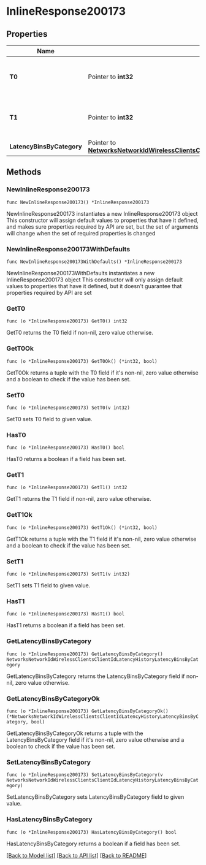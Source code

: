 # InlineResponse200173

## Properties

Name | Type | Description | Notes
------------ | ------------- | ------------- | -------------
**T0** | Pointer to **int32** | The latency history bucket start time in seconds | [optional] 
**T1** | Pointer to **int32** | The latency history bucket end time in seconds | [optional] 
**LatencyBinsByCategory** | Pointer to [**NetworksNetworkIdWirelessClientsClientIdLatencyHistoryLatencyBinsByCategory**](NetworksNetworkIdWirelessClientsClientIdLatencyHistoryLatencyBinsByCategory.md) |  | [optional] 

## Methods

### NewInlineResponse200173

`func NewInlineResponse200173() *InlineResponse200173`

NewInlineResponse200173 instantiates a new InlineResponse200173 object
This constructor will assign default values to properties that have it defined,
and makes sure properties required by API are set, but the set of arguments
will change when the set of required properties is changed

### NewInlineResponse200173WithDefaults

`func NewInlineResponse200173WithDefaults() *InlineResponse200173`

NewInlineResponse200173WithDefaults instantiates a new InlineResponse200173 object
This constructor will only assign default values to properties that have it defined,
but it doesn't guarantee that properties required by API are set

### GetT0

`func (o *InlineResponse200173) GetT0() int32`

GetT0 returns the T0 field if non-nil, zero value otherwise.

### GetT0Ok

`func (o *InlineResponse200173) GetT0Ok() (*int32, bool)`

GetT0Ok returns a tuple with the T0 field if it's non-nil, zero value otherwise
and a boolean to check if the value has been set.

### SetT0

`func (o *InlineResponse200173) SetT0(v int32)`

SetT0 sets T0 field to given value.

### HasT0

`func (o *InlineResponse200173) HasT0() bool`

HasT0 returns a boolean if a field has been set.

### GetT1

`func (o *InlineResponse200173) GetT1() int32`

GetT1 returns the T1 field if non-nil, zero value otherwise.

### GetT1Ok

`func (o *InlineResponse200173) GetT1Ok() (*int32, bool)`

GetT1Ok returns a tuple with the T1 field if it's non-nil, zero value otherwise
and a boolean to check if the value has been set.

### SetT1

`func (o *InlineResponse200173) SetT1(v int32)`

SetT1 sets T1 field to given value.

### HasT1

`func (o *InlineResponse200173) HasT1() bool`

HasT1 returns a boolean if a field has been set.

### GetLatencyBinsByCategory

`func (o *InlineResponse200173) GetLatencyBinsByCategory() NetworksNetworkIdWirelessClientsClientIdLatencyHistoryLatencyBinsByCategory`

GetLatencyBinsByCategory returns the LatencyBinsByCategory field if non-nil, zero value otherwise.

### GetLatencyBinsByCategoryOk

`func (o *InlineResponse200173) GetLatencyBinsByCategoryOk() (*NetworksNetworkIdWirelessClientsClientIdLatencyHistoryLatencyBinsByCategory, bool)`

GetLatencyBinsByCategoryOk returns a tuple with the LatencyBinsByCategory field if it's non-nil, zero value otherwise
and a boolean to check if the value has been set.

### SetLatencyBinsByCategory

`func (o *InlineResponse200173) SetLatencyBinsByCategory(v NetworksNetworkIdWirelessClientsClientIdLatencyHistoryLatencyBinsByCategory)`

SetLatencyBinsByCategory sets LatencyBinsByCategory field to given value.

### HasLatencyBinsByCategory

`func (o *InlineResponse200173) HasLatencyBinsByCategory() bool`

HasLatencyBinsByCategory returns a boolean if a field has been set.


[[Back to Model list]](../README.md#documentation-for-models) [[Back to API list]](../README.md#documentation-for-api-endpoints) [[Back to README]](../README.md)


